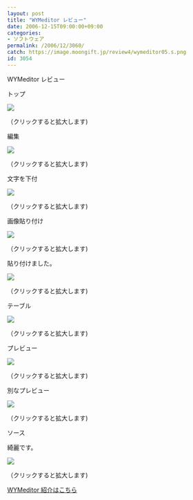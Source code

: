 ```yaml
---
layout: post
title: "WYMeditor レビュー"
date: 2006-12-15T09:00:00+09:00
categories:
- ソフトウェア
permalink: /2006/12/3060/
catch: https://image.moongift.jp/review4/wymeditor05.s.png
id: 3054
---
```

WYMeditor レビュー  
<!--more-->

トップ

  

[![](https://image.moongift.jp/review4/wymeditor01.s.png)](https://image.moongift.jp/review4/wymeditor01.png)  
  
（クリックすると拡大します)

  

編集

  

[![](https://image.moongift.jp/review4/wymeditor02.s.png)](https://image.moongift.jp/review4/wymeditor02.png)  
  
（クリックすると拡大します)

  

文字を下付

  

[![](https://image.moongift.jp/review4/wymeditor03.s.png)](https://image.moongift.jp/review4/wymeditor03.png)  
  
（クリックすると拡大します)

  

画像貼り付け

  

[![](https://image.moongift.jp/review4/wymeditor04.s.png)](https://image.moongift.jp/review4/wymeditor04.png)  
  
（クリックすると拡大します)

  

貼り付けました。

  

[![](https://image.moongift.jp/review4/wymeditor05.s.png)](https://image.moongift.jp/review4/wymeditor05.png)  
  
（クリックすると拡大します)

  

テーブル

  

[![](https://image.moongift.jp/review4/wymeditor06.s.png)](https://image.moongift.jp/review4/wymeditor06.png)  
  
（クリックすると拡大します)

  

プレビュー

  

[![](https://image.moongift.jp/review4/wymeditor07.s.png)](https://image.moongift.jp/review4/wymeditor07.png)  
  
（クリックすると拡大します)

  

別なプレビュー

  

[![](https://image.moongift.jp/review4/wymeditor08.s.png)](https://image.moongift.jp/review4/wymeditor08.png)  
  
（クリックすると拡大します)

  

ソース

  

綺麗です。

  

[![](https://image.moongift.jp/review4/wymeditor09.s.png)](https://image.moongift.jp/review4/wymeditor09.png)  
  
（クリックすると拡大します)

  

[WYMeditor 紹介はこちら](http://oss.moongift.jp/intro/i-3055.html)

